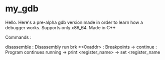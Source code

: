 # my_gdb

Hello.
Here's a pre-alpha gdb version made in order to learn how a debugger works.
Supports only x86_64.
Made in C++

Commands :

disassemble <label> : Disassembly
run <args>
brk *<0xaddr> : Breakpoints
    -> continue : Program continues running
    -> print <register_name>
    -> set <register_name